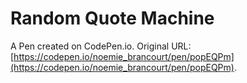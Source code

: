 # Random Quote Machine

A Pen created on CodePen.io. Original URL: [https://codepen.io/noemie_brancourt/pen/popEQPm](https://codepen.io/noemie_brancourt/pen/popEQPm).


